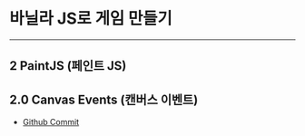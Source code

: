 # 바닐라 JS로 게임 만들기

---

## 2 PaintJS (페인트 JS)

## 2.0 Canvas Events (캔버스 이벤트)
- [Github Commit](https://github.com/nomadcoders/paintjs/commit/e65bb9a46dd807a4bca971bd5cbbbda7d1cb63c2)
